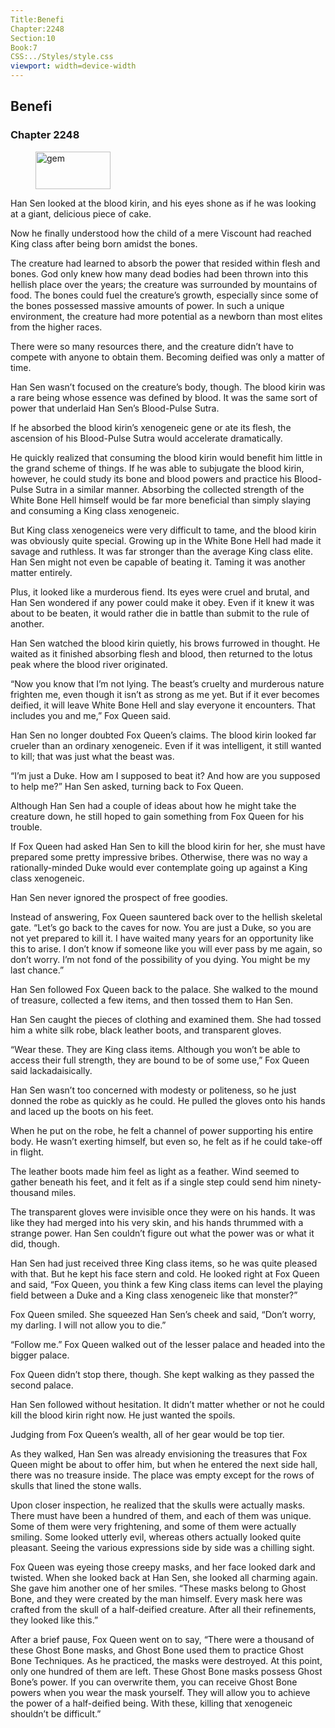 ```yaml
---
Title:Benefi 
Chapter:2248 
Section:10 
Book:7 
CSS:../Styles/style.css 
viewport: width=device-width
---
```

  
## Benefi
### Chapter 2248
  
<figure>
	<img src="../Images/gem.gif" alt="gem" id="gem" width="120" height="60" />
</figure>
  

  
Han Sen looked at the blood kirin, and his eyes shone as if he was looking at a giant, delicious piece of cake.

Now he finally understood how the child of a mere Viscount had reached King class after being born amidst the bones.

The creature had learned to absorb the power that resided within flesh and bones. God only knew how many dead bodies had been thrown into this hellish place over the years; the creature was surrounded by mountains of food. The bones could fuel the creature’s growth, especially since some of the bones possessed massive amounts of power. In such a unique environment, the creature had more potential as a newborn than most elites from the higher races.

There were so many resources there, and the creature didn’t have to compete with anyone to obtain them. Becoming deified was only a matter of time.

Han Sen wasn’t focused on the creature’s body, though. The blood kirin was a rare being whose essence was defined by blood. It was the same sort of power that underlaid Han Sen’s Blood-Pulse Sutra.

If he absorbed the blood kirin’s xenogeneic gene or ate its flesh, the ascension of his Blood-Pulse Sutra would accelerate dramatically.

He quickly realized that consuming the blood kirin would benefit him little in the grand scheme of things. If he was able to subjugate the blood kirin, however, he could study its bone and blood powers and practice his Blood-Pulse Sutra in a similar manner. Absorbing the collected strength of the White Bone Hell himself would be far more beneficial than simply slaying and consuming a King class xenogeneic.

But King class xenogeneics were very difficult to tame, and the blood kirin was obviously quite special. Growing up in the White Bone Hell had made it savage and ruthless. It was far stronger than the average King class elite. Han Sen might not even be capable of beating it. Taming it was another matter entirely.

Plus, it looked like a murderous fiend. Its eyes were cruel and brutal, and Han Sen wondered if any power could make it obey. Even if it knew it was about to be beaten, it would rather die in battle than submit to the rule of another.

Han Sen watched the blood kirin quietly, his brows furrowed in thought. He waited as it finished absorbing flesh and blood, then returned to the lotus peak where the blood river originated.

“Now you know that I’m not lying. The beast’s cruelty and murderous nature frighten me, even though it isn’t as strong as me yet. But if it ever becomes deified, it will leave White Bone Hell and slay everyone it encounters. That includes you and me,” Fox Queen said.

Han Sen no longer doubted Fox Queen’s claims. The blood kirin looked far crueler than an ordinary xenogeneic. Even if it was intelligent, it still wanted to kill; that was just what the beast was.

“I’m just a Duke. How am I supposed to beat it? And how are you supposed to help me?” Han Sen asked, turning back to Fox Queen.

Although Han Sen had a couple of ideas about how he might take the creature down, he still hoped to gain something from Fox Queen for his trouble.

If Fox Queen had asked Han Sen to kill the blood kirin for her, she must have prepared some pretty impressive bribes. Otherwise, there was no way a rationally-minded Duke would ever contemplate going up against a King class xenogeneic.

Han Sen never ignored the prospect of free goodies.

Instead of answering, Fox Queen sauntered back over to the hellish skeletal gate. “Let’s go back to the caves for now. You are just a Duke, so you are not yet prepared to kill it. I have waited many years for an opportunity like this to arise. I don’t know if someone like you will ever pass by me again, so don’t worry. I’m not fond of the possibility of you dying. You might be my last chance.”

Han Sen followed Fox Queen back to the palace. She walked to the mound of treasure, collected a few items, and then tossed them to Han Sen.

Han Sen caught the pieces of clothing and examined them. She had tossed him a white silk robe, black leather boots, and transparent gloves.

“Wear these. They are King class items. Although you won’t be able to access their full strength, they are bound to be of some use,” Fox Queen said lackadaisically.

Han Sen wasn’t too concerned with modesty or politeness, so he just donned the robe as quickly as he could. He pulled the gloves onto his hands and laced up the boots on his feet.

When he put on the robe, he felt a channel of power supporting his entire body. He wasn’t exerting himself, but even so, he felt as if he could take-off in flight.

The leather boots made him feel as light as a feather. Wind seemed to gather beneath his feet, and it felt as if a single step could send him ninety-thousand miles.

The transparent gloves were invisible once they were on his hands. It was like they had merged into his very skin, and his hands thrummed with a strange power. Han Sen couldn’t figure out what the power was or what it did, though.

Han Sen had just received three King class items, so he was quite pleased with that. But he kept his face stern and cold. He looked right at Fox Queen and said, “Fox Queen, you think a few King class items can level the playing field between a Duke and a King class xenogeneic like that monster?”

Fox Queen smiled. She squeezed Han Sen’s cheek and said, “Don’t worry, my darling. I will not allow you to die.”

“Follow me.” Fox Queen walked out of the lesser palace and headed into the bigger palace.

Fox Queen didn’t stop there, though. She kept walking as they passed the second palace.

Han Sen followed without hesitation. It didn’t matter whether or not he could kill the blood kirin right now. He just wanted the spoils.

Judging from Fox Queen’s wealth, all of her gear would be top tier.

As they walked, Han Sen was already envisioning the treasures that Fox Queen might be about to offer him, but when he entered the next side hall, there was no treasure inside. The place was empty except for the rows of skulls that lined the stone walls.

Upon closer inspection, he realized that the skulls were actually masks. There must have been a hundred of them, and each of them was unique. Some of them were very frightening, and some of them were actually smiling. Some looked utterly evil, whereas others actually looked quite pleasant. Seeing the various expressions side by side was a chilling sight.

Fox Queen was eyeing those creepy masks, and her face looked dark and twisted. When she looked back at Han Sen, she looked all charming again. She gave him another one of her smiles. “These masks belong to Ghost Bone, and they were created by the man himself. Every mask here was crafted from the skull of a half-deified creature. After all their refinements, they looked like this.”

After a brief pause, Fox Queen went on to say, “There were a thousand of these Ghost Bone masks, and Ghost Bone used them to practice Ghost Bone Techniques. As he practiced, the masks were destroyed. At this point, only one hundred of them are left. These Ghost Bone masks possess Ghost Bone’s power. If you can overwrite them, you can receive Ghost Bone powers when you wear the mask yourself. They will allow you to achieve the power of a half-deified being. With these, killing that xenogeneic shouldn’t be difficult.”